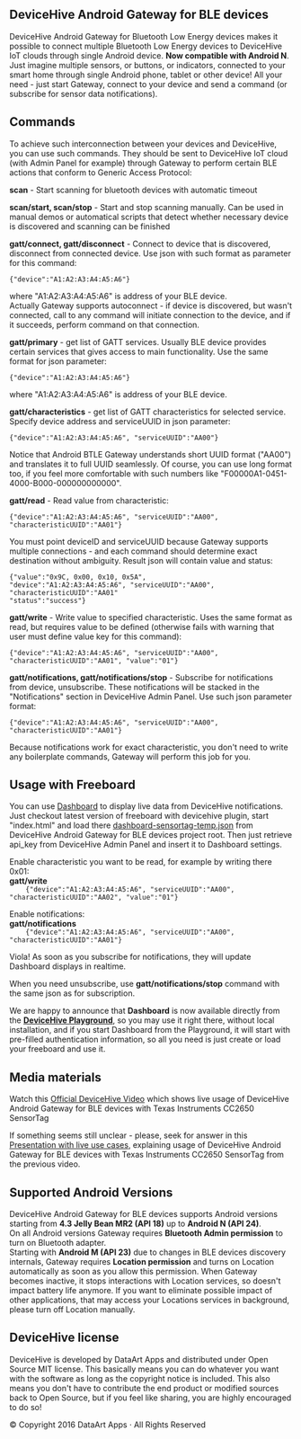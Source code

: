 **DeviceHive Android Gateway for BLE devices**
--------------------------------

DeviceHive Android Gateway for Bluetooth Low Energy devices makes it possible to connect multiple Bluetooth Low Energy devices to DeviceHive IoT clouds through single Android device. **Now compatible with Android N**.  
Just imagine multiple sensors, or buttons, or indicators, connected to your smart home through single Android phone, tablet or other device! All your need - just start Gateway, connect to your device and send a command (or subscribe for sensor data notifications).

**Commands**
--------

To achieve such interconnection between your devices and DeviceHive, you can use such commands. They should be sent to DeviceHive IoT cloud (with Admin Panel for example) through Gateway to perform certain BLE actions that conform to Generic Access Protocol:

**scan** - Start scanning for bluetooth devices with automatic timeout 

**scan/start, scan/stop** - Start and stop scanning manually. Can be used in manual demos or automatical scripts that detect whether necessary device is discovered and scanning can be finished

**gatt/connect, gatt/disconnect** - Connect to device that is discovered, disconnect from connected device. Use json with such format as parameter for this command:

    {"device":"A1:A2:A3:A4:A5:A6"}

where "A1:A2:A3:A4:A5:A6" is address of your BLE device.  
Actually Gateway supports autoconnect - if device is discovered, but wasn't connected, call to any command will initiate connection to the device, and if it succeeds, perform command on that connection.

**gatt/primary** - get list of GATT services. Usually BLE device provides certain services that gives access to main functionality. 
Use the same format for json parameter:

    {"device":"A1:A2:A3:A4:A5:A6"}

where "A1:A2:A3:A4:A5:A6" is address of your BLE device.

**gatt/characteristics** - get list of GATT characteristics for selected service. Specify device address and serviceUUID in json parameter:

    {"device":"A1:A2:A3:A4:A5:A6", "serviceUUID":"AA00"}

Notice that Android BTLE Gateway understands short UUID format ("AA00") and translates it to full UUID seamlessly. Of course, you can use long format too, if you feel more comfortable with such numbers like "F00000A1-0451-4000-B000-000000000000".

**gatt/read** - Read value from characteristic:

    {"device":"A1:A2:A3:A4:A5:A6", "serviceUUID":"AA00", "characteristicUUID":"AA01"}

You must point deviceID and serviceUUID because Gateway supports multiple connections - and each command should determine exact destination without ambiguity. Result json will contain value and status:

    {"value":"0x9C, 0x00, 0x10, 0x5A", 
    "device":"A1:A2:A3:A4:A5:A6", "serviceUUID":"AA00", "characteristicUUID":"AA01"
    "status":"success"}

**gatt/write** - Write value to specified characteristic. Uses the same format as read, but requires value to be defined (otherwise fails with warning that user must define value key for this command):

    {"device":"A1:A2:A3:A4:A5:A6", "serviceUUID":"AA00", "characteristicUUID":"AA01", "value":"01"}

**gatt/notifications, gatt/notifications/stop** - Subscribe for notifications from device, unsubscribe. These notifications will be stacked in the "Notifications" section in DeviceHive Admin Panel. Use such json parameter format:

    {"device":"A1:A2:A3:A4:A5:A6", "serviceUUID":"AA00", "characteristicUUID":"AA01"}

Because notifications work for exact characteristic, you don't need to write any boilerplate commands, Gateway will perform this job for you.

**Usage with Freeboard**
--------------------

You can use [Dashboard](https://github.com/devicehive/freeboard) to display live data from DeviceHive notifications. 
Just checkout latest version of freeboard with devicehive plugin, start "index.html" and load there [dashboard-sensortag-temp.json](https://github.com/devicehive/android-ble/blob/master/dashboard-sensortag-temp.json) from DeviceHive Android Gateway for BLE devices project root. Then just retrieve api_key from DeviceHive Admin Panel and insert it to Dashboard settings.   
  
Enable characteristic you want to be read, for example by writing there 0x01:  
**gatt/write**  
`    
{"device":"A1:A2:A3:A4:A5:A6", "serviceUUID":"AA00", "characteristicUUID":"AA02", "value":"01"}
`  
  
Enable notifications:  
**gatt/notifications**  
`    
{"device":"A1:A2:A3:A4:A5:A6", "serviceUUID":"AA00", "characteristicUUID":"AA01"}
`   

Viola! As soon as you subscribe for notifications, they will update Dashboard displays in realtime.  
  
When you need unsubscribe, use **gatt/notifications/stop** command with the same json as for subscription.  

We are happy to announce that **Dashboard** is now available directly from the [**DeviceHive Playground**](http://playground.devicehive.com/dashboard/), so you may use it right there, without local installation, and if you start Dashboard from the Playground, it will start with pre-filled authentication information, so all you need is just create or load your freeboard and use it.  
  

**Media materials**
---------------

Watch this [Official DeviceHive Video](https://youtu.be/4i-_m0A6uxk) which shows live usage of DeviceHive Android Gateway for BLE devices with Texas Instruments CC2650 SensorTag

If something seems still unclear - please, seek for answer in this [Presentation with live use cases](http://prezi.com/m-u42rgdqaan/?utm_campaign=share&utm_medium=copy&rc=ex0share), explaining usage of DeviceHive Android Gateway for BLE devices with Texas Instruments CC2650 SensorTag from the previous video.
 
  

**Supported Android Versions**
---------------

DeviceHive Android Gateway for BLE devices supports Android versions starting from **4.3 Jelly Bean MR2 (API 18)** up to **Android N (API 24)**.  
On all Android versions Gateway requires **Bluetooth Admin permission** to turn on Bluetooth adapter.  
Starting with **Android M (API 23)** due to changes in BLE devices discovery internals, Gateway requires **Location permission** and turns on Location automatically as soon as you allow this permission. When Gateway becomes inactive, it stops interactions with Location services, so doesn't impact battery life anymore. If you want to eliminate possible impact of other applications, that may access your Locations services in background, please turn off Location manually.  

  

**DeviceHive license**
------------------

DeviceHive is developed by DataArt Apps and distributed under Open Source MIT license. This basically means you can do whatever you want with the software as long as the copyright notice is included. This also means you don't have to contribute the end product or modified sources back to Open Source, but if you feel like sharing, you are highly encouraged to do so!

© Copyright 2016 DataArt Apps · All Rights Reserved
